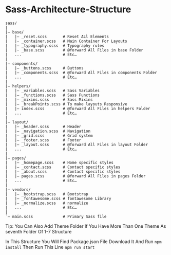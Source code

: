 # Sass-Architecture-Structure

```
sass/
|
|– base/
|   |– _reset.scss       # Reset ALl Elements
|   |- _container.scss   # Main Container For Layouts
|   |– _typography.scss  # Typography rules
|   |- _base.scss        # @forward All Files in base Folder
|   ...                  # Etc…
|
|– components/
|   |– _buttons.scss     # Buttons
|   |– _components.scss  # @forward All Files in components Folder
|   ...                  # Etc…
|
|– helpers/
|   |– _variables.scss   # Sass Variables
|   |– _functions.scss   # Sass Functions
|   |– _mixins.scss      # Sass Mixins
|   |– _breakPoints.scss # To make layouts Responsive
|   |– index.scss        # @forward All Files in helpers Folder
|   ...                  # Etc…
|
|– layout/
|   |– _header.scss      # Header
|   |– _navigation.scss  # Navigation
|   |– _grid.scss        # Grid system
|   |– _footer.scss      # Footer
|   |– _layout.scss      # @forward All Files in layout Folder
|   ...                  # Etc…
|
|– pages/
|   |– _homepage.scss    # Home specific styles
|   |– _contact.scss     # Contact specific styles
|   |– _about.scss       # Contact specific styles
|   |– pages.scss        # @forward All Files in pages Folder
|   ...                  # Etc…
|
|– vendors/
|   |– _bootstrap.scss   # Bootstrap
|   |– _fontawesome.scss # fontawesome Library
|   |– _normalize.scss   # normalize
|   ...                  # Etc…
|
`– main.scss             # Primary Sass file
```

Tip: You Can Also Add Theme Folder If You Have More Than One Theme As seventh Folder Of 1-7 Structure  

In This Structure You Will Find Package.json File Download It And Run 
``` npm install ```
Then Run This Line 
``` npm run start ```
